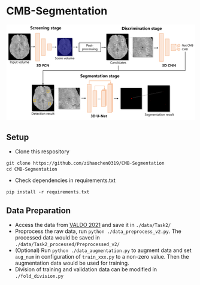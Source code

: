 # CMB-Segmentation
![Framework](./figure/framework_overall.png)

## Setup
* Clone this respository
```
git clone https://github.com/zihaochen0319/CMB-Segmentation
cd CMB-Segmentation
```
* Check dependencies in requirements.txt
```
pip install -r requirements.txt
```

## Data Preparation
* Access the data from [VALDO 2021](https://valdo.grand-challenge.org/Description/) and save it in ```./data/Task2/```
* Proprocess the raw data, run ```python ./data_preprocess_v2.py```. The processed data would be saved in ```./data/Task2_processed/Preprocessed_v2/```
* (Optional) Run ```python ./data_augmentation.py``` to augment data and set ```aug_num``` in configuration of ```train_xxx.py``` to a non-zero value. Then the augmentation data would be used for training.
* Division of training and validation data can be modified in ```./fold_division.py```
